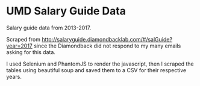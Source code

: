 # UMD Salary Guide Data
Salary guide data from 2013-2017. 

Scraped from http://salaryguide.diamondbacklab.com/#/salGuide?year=2017 since the Diamondback did not respond to my many emails asking for this data.


I used Selenium and PhantomJS to render the javascript, then I scraped the tables using beautiful soup and saved them to a CSV for their respective years.
